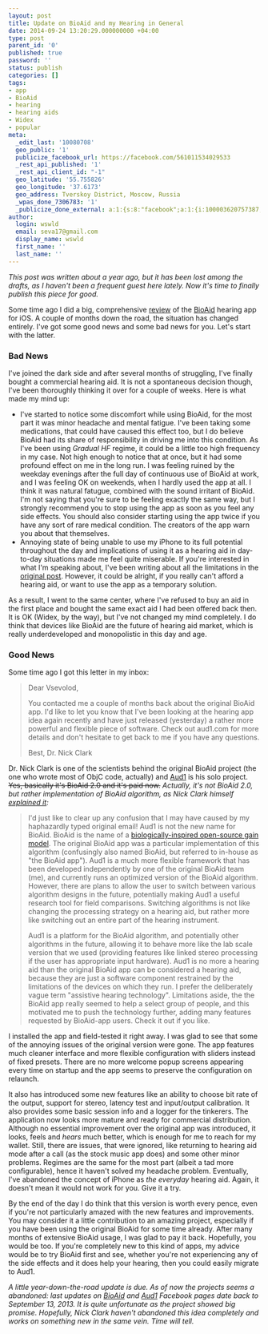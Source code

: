 ```yaml
---
layout: post
title: Update on BioAid and my Hearing in General
date: 2014-09-24 13:20:29.000000000 +04:00
type: post
parent_id: '0'
published: true
password: ''
status: publish
categories: []
tags:
- app
- BioAid
- hearing
- hearing aids
- Widex
- popular
meta:
  _edit_last: '10080708'
  geo_public: '1'
  publicize_facebook_url: https://facebook.com/561011534029533
  _rest_api_published: '1'
  _rest_api_client_id: "-1"
  geo_latitude: '55.755826'
  geo_longitude: '37.6173'
  geo_address: Tverskoy District, Moscow, Russia
  _wpas_done_7306783: '1'
  _publicize_done_external: a:1:{s:8:"facebook";a:1:{i:100003620757387;b:1;}}
author:
  login: wswld
  email: seva17@gmail.com
  display_name: wswld
  first_name: ''
  last_name: ''
---
```

*This post was written about a year ago, but it has been lost among the drafts, 
as I haven't been a frequent guest here lately. Now it's time to finally 
publish this piece for good.*

Some time ago I did a big, comprehensive [review](
http://wswld.net/2013/07/20/bioaid-meets-life-2/) of the [BioAid](
http://bioaid.org.uk/) hearing app for iOS. A couple of months down the road, 
the situation has changed entirely. I've got some good news and some bad news 
for you. Let's start with the latter.

### Bad News

I've joined the dark side and after several months of struggling, I've finally bought a commercial hearing aid. It is not a spontaneous decision though, I've 
been thoroughly thinking it over for a couple of weeks. Here is what made my 
mind up:

* I've started to notice some discomfort while using BioAid, for the most part 
  it was minor headache and mental fatigue. I've been taking some medications, 
  that could have caused this effect too, but I do believe BioAid had its share 
  of responsibility in driving me into this condition. As I've been using 
  *Gradual HF* regime, it could be a little too high frequency in my case. Not 
  high enough to notice that at once, but it had some profound effect on me in 
  the long run. I was feeling ruined by the weekday evenings after the full day 
  of continuous use of BioAid at work, and I was feeling OK on weekends, when I 
  hardly used the app at all. I think it was natural fatugue, combined with the 
  sound irritant of BioAid. I'm not saying that you're sure to be feeling 
  exactly the same way, but I strongly recommend you to stop using the app as 
  soon as you feel any side effects. You should also consider starting using 
  the app twice if you have any sort of rare medical condition. The creators of 
  the app warn you about that themselves.
* Annoying state of being unable to use my iPhone to its full potential 
  throughout the day and implications of using it as a hearing aid in 
  day-to-day situations made me feel quite miserable. If you're interested in 
  what I'm speaking about, I've been writing about all the limitations in the 
  [original post](http://wswld.net/2013/07/20/bioaid-meets-life-2/). However, 
  it could be alright, if you really can't afford a hearing aid, or want to use 
  the app as a temporary solution.

As a result, I went to the same center, where I've refused to buy an aid in the 
first place and bought the same exact aid I had been offered back then. It is 
OK (Widex, by the way), but I've not changed my mind completely. I do think 
that devices like BioAid are the future of hearing aid market, which is really 
underdeveloped and monopolistic in this day and age.

### Good News

Some time ago I got this letter in my inbox:

> Dear Vsevolod,
>
> You contacted me a couple of months back about the original BioAid app. I'd 
> like to let you know that I've been looking at the hearing app idea again 
> recently and have just released (yesterday) a rather more powerful and 
> flexible piece of software. Check out aud1.com for more details and don't 
> hesitate to get back to me if you have any questions.
>
> Best,
> Dr. Nick Clark

Dr. Nick Clark is one of the scientists behind the original BioAid project (the 
one who wrote most of ObjC code, actually) and [Aud1](http://www.aud1.com/) is 
his solo project. <del datetime="2014-08-13T13:37:08+00:00">Yes, basically it's BioAid 2.0 and it's paid now.</del> *Actually, it's not BioAid 2.0, but rather implementation of BioAid algorithm, as Nick Clark himself [explained it](
http://www.hearingaidforums.com/showthread.php?15501-BioAid-is-now-a-product-called-Aud1):*

> I'd just like to clear up any confusion that I may have caused by my 
> haphazardly typed original email! Aud1 is not the new name for BioAid. BioAid 
> is the name of a [biologically-inspired open-source gain model](
> http://audioplastic.org/blog/2013/01/24/bioaid-algo/). The original BioAid 
> app was a particular implementation of this algorithm (confusingly also named 
> BioAid, but referred to in-house as "the BioAid app"). Aud1 is a much more 
> flexible framework that has been developed independently by one of the 
> original BioAid team (me), and currently runs an optimized version of the 
> BioAid algorithm. However, there are plans to allow the user to switch 
> between various algorithm designs in the future, potentially making Aud1 a 
> useful research tool for field comparisons. Switching algorithms is not like 
> changing the processing strategy on a hearing aid, but rather more like 
> switching out an entire part of the hearing instrument.
>
> Aud1 is a platform for the BioAid algorithm, and potentially other algorithms 
> in the future, allowing it to behave more like the lab scale version that we 
> used (providing features like linked stereo processing if the user has 
> appropriate input hardware). Aud1 is no more a hearing aid than the original 
> BioAid app can be considered a hearing aid, because they are just a software 
> component restrained by the limitations of the devices on which they run. I 
> prefer the deliberately vague term "assistive hearing technology". 
> Limitations aside, the the BioAid app really seemed to help a select group of 
> people, and this motivated me to push the technology further, adding many 
> features requested by BioAid-app users. Check it out if you like.

I installed the app and field-tested it right away. I was glad to see that some 
of the annoying issues of the original version were gone. The app features much 
cleaner interface and more flexible configuration with sliders instead of fixed 
presets. There are no more welcome popup screens appearing every time on 
startup and the app seems to preserve the configuration on relaunch.

It also has introduced some new features like an ability to choose bit rate of 
the output, support for stereo, latency test and input/output calibration. It 
also provides some basic session info and a logger for the tinkerers. The 
application now looks more mature and ready for commercial distribution. 
Although no essential improvement over the original app was introduced, it 
looks, feels and *hears* much better, which is enough for me to reach for my 
wallet. Still, there are issues, that were ignored, like returning to hearing 
aid mode after a call (as the stock music app does) and some other minor 
problems. Regimes are the same for the most part (albeit a tad more 
configurable), hence it haven't solved my headache problem. Eventually, I've 
abandoned the concept of iPhone as *the everyday* hearing aid. Again, it 
doesn't mean it would not work for you. Give it a try.

By the end of the day I do think that this version is worth every pence, even 
if you're not particularly amazed with the new features and improvements. You 
may consider it a little contribution to an amazing project, especially if you 
have been using the original BioAid for some time already. After many months of 
extensive BioAid usage, I was glad to pay it back. Hopefully, you would be too. 
If you're completely new to this kind of apps, my advice would be to try BioAid 
first and see, whether you're not experiencing any of the side effects and it 
does help your hearing, then you could easily migrate to Aud1.

*A little year-down-the-road update is due. As of now the projects seems a 
abandoned: last updates on [BioAid](https://www.facebook.com/bioaidapp) and 
[Aud1](https://www.facebook.com/aud1app) Facebook pages date back to September 
13, 2013. It is quite unfortunate as the project showed big promise. Hopefully, 
Nick Clark haven't abandoned this idea completely and works on something new in 
the same vein. Time will tell.*
